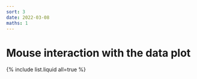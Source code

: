 ```yaml
---
sort: 3
date: 2022-03-08
maths: 1
---
```


# Mouse interaction with the data plot


{% include list.liquid all=true %}

